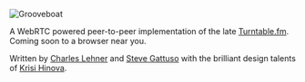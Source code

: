 ![Grooveboat](http://i.imgur.com/3xnsCqi.png)

A WebRTC powered peer-to-peer implementation of the late [Turntable.fm](http://turntable.fm). Coming soon to a browser near you.

Written by [Charles Lehner](https://celehner.com/) and [Steve Gattuso](http://stevegattuso.me) with the brilliant design talents of [Krisi Hinova](http://twitter.com/krisishinova).

